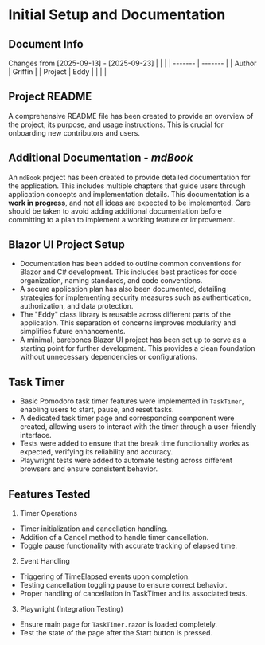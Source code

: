 # Initial Setup and Documentation

## Document Info
Changes from [2025-09-13] - [2025-09-23]
|         |         |
| ------- | ------- |
| Author  | Griffin |
| Project | Eddy    |
|         |         |

## Project README
A comprehensive README file has been created to provide an overview of the project, its purpose, and usage instructions. This is crucial for onboarding new contributors and users.

## Additional Documentation - *mdBook*
An `mdBook` project has been created to provide detailed documentation for the application. This includes multiple chapters that guide users through application concepts and implementation details. This documentation is a **work in progress**, and not all ideas are expected to be implemented. Care should be taken to avoid adding additional documentation before committing to a plan to implement a working feature or improvement.

## Blazor UI Project Setup
- Documentation has been added to outline common conventions for Blazor and C# development. This includes best practices for code organization, naming standards, and code conventions.
- A secure application plan has also been documented, detailing strategies for implementing security measures such as authentication, authorization, and data protection.
- The "Eddy" class library is reusable across different parts of the application. This separation of concerns improves modularity and simplifies future enhancements.
- A minimal, barebones Blazor UI project has been set up to serve as a starting point for further development. This provides a clean foundation without unnecessary dependencies or configurations.

## Task Timer
- Basic Pomodoro task timer features were implemented in `TaskTimer`, enabling users to start, pause, and reset tasks.
- A dedicated task timer page and corresponding component were created, allowing users to interact with the timer through a user-friendly interface.
- Tests were added to ensure that the break time functionality works as expected, verifying its reliability and accuracy.
- Playwright tests were added to automate testing across different browsers and ensure consistent behavior.

## Features Tested
1. Timer Operations
- Timer initialization and cancellation handling.
- Addition of a Cancel method to handle timer cancellation.
- Toggle pause functionality with accurate tracking of elapsed time.

2. Event Handling
- Triggering of TimeElapsed events upon completion.
- Testing cancellation toggling pause to ensure correct behavior.
- Proper handling of cancellation in TaskTimer and its associated tests.

3. Playwright (Integration Testing)
- Ensure main page for `TaskTimer.razor` is loaded completely.
- Test the state of the page after the Start button is pressed.
